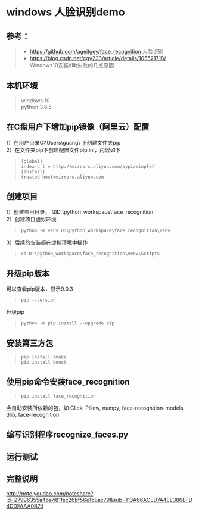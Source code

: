 # windows 人脸识别demo

## 参考：
> * https://github.com/ageitgey/face_recognition	人脸识别
> *  https://blog.csdn.net/cgy233/article/details/105521718/ 	  Windows10安装dlib失败的几点原因


## 本机环境
> windows 10  
> python 3.6.5

## 在C盘用户下增加pip镜像（阿里云）配置
1）在用户目录C:\Users\guang\  下创建文件夹pip  
2）在文件夹pip下创建配置文件pip.ini，内容如下

> ```
> [global]
> index-url = http://mirrors.aliyun.com/pypi/simple/
> [install]
> trusted-host=mirrors.aliyun.com
> ```

## 创建项目
1）创建项目目录， 如D:\python_workspace\face_recognition  
2）创建项目虚拟环境
> ```
> python -m venv D:\python_workspace\face_recognition\venv
> ```

3）后续的安装都在虚拟环境中操作
> ```
> cd D:\python_workspace\face_recognition\venv\Scripts
> ```

## 升级pip版本
可以查看pip版本，显示9.0.3
> ```
> pip --version
> ```

升级pip
> ```
> python -m pip install --upgrade pip
> ```

## 安装第三方包
> ```
> pip install cmake
> pip install boost
> ```

## 使用pip命令安装face_recognition
> ```
> pip install face_recognition
> ```

会自动安装所依赖的包，如 Click, Pillow, numpy, face-recognition-models, dlib, face-recognition

## 编写识别程序recognize_faces.py

## 运行测试

## 完整说明 
http://note.youdao.com/noteshare?id=27996355a4be481fec26bf56e1b8ac79&sub=113A66ACED7A4EE386EFD4DDFAAA0B74


